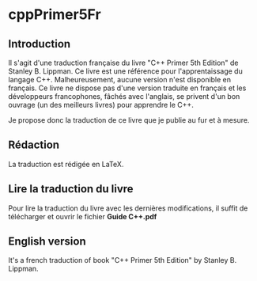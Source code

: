 # cppPrimer5Fr

## Introduction
Il s'agit d'une traduction française du livre "C++ Primer 5th Edition" de Stanley B. Lippman. Ce livre est une référence pour l'apprentaissage du langage C++. Malheureusement, aucune version n'est disponible en français. Ce livre ne dispose pas d'une version traduite en français et les développeurs francophones, fâchés avec l'anglais, se privent d'un bon ouvrage (un des meilleurs livres) pour apprendre le C++.

Je propose donc la traduction de ce livre que je publie au fur et à mesure. 

## Rédaction
La traduction est rédigée en LaTeX.

## Lire la traduction du livre
Pour lire la traduction du livre avec les dernières modifications, il suffit de télécharger et ouvrir le fichier **Guide C++.pdf**

## English version
It's a french traduction of book "C++ Primer 5th Edition" by Stanley B. Lippman. 

